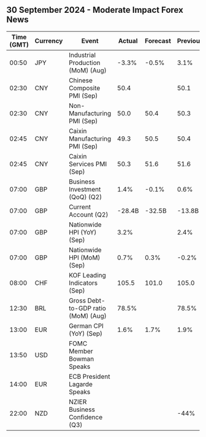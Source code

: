 ## 30 September 2024 - Moderate Impact Forex News

| Time (GMT) | Currency | Event | Actual | Forecast | Previous |
|------|----------|-------|--------|----------|----------|
| 00:50 | JPY | Industrial Production (MoM) (Aug) | -3.3% | -0.5% | 3.1% |
| 02:30 | CNY | Chinese Composite PMI (Sep) | 50.4 |  | 50.1 |
| 02:30 | CNY | Non-Manufacturing PMI (Sep) | 50.0 | 50.4 | 50.3 |
| 02:45 | CNY | Caixin Manufacturing PMI (Sep) | 49.3 | 50.5 | 50.4 |
| 02:45 | CNY | Caixin Services PMI (Sep) | 50.3 | 51.6 | 51.6 |
| 07:00 | GBP | Business Investment (QoQ) (Q2) | 1.4% | -0.1% | 0.6% |
| 07:00 | GBP | Current Account (Q2) | -28.4B | -32.5B | -13.8B |
| 07:00 | GBP | Nationwide HPI (YoY) (Sep) | 3.2% |  | 2.4% |
| 07:00 | GBP | Nationwide HPI (MoM) (Sep) | 0.7% | 0.3% | -0.2% |
| 08:00 | CHF | KOF Leading Indicators (Sep) | 105.5 | 101.0 | 105.0 |
| 12:30 | BRL | Gross Debt-to-GDP ratio (MoM) (Aug) | 78.5% |  | 78.5% |
| 13:00 | EUR | German CPI (YoY) (Sep) | 1.6% | 1.7% | 1.9% |
| 13:50 | USD | FOMC Member Bowman Speaks |  |  |  |
| 14:00 | EUR | ECB President Lagarde Speaks |  |  |  |
| 22:00 | NZD | NZIER Business Confidence (Q3) |  |  | -44% |
